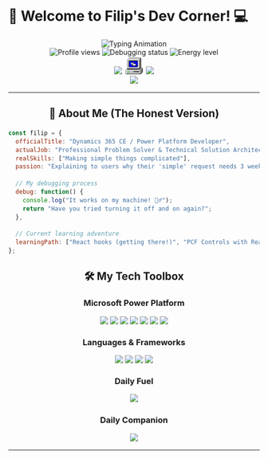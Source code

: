 # 👋 Welcome to Filip's Dev Corner! 💻
<div align="center">
  <img src="https://readme-typing-svg.demolab.com?font=JetBrains+Mono&size=25&duration=3000&pause=1000&color=00D9FF&center=true&vCenter=true&width=600&height=60&lines=%3C%2F%3E+Dynamics+365+CE+Developer;%F0%9F%9A%80+Power+Platform+Architect;%E2%9A%A1+Building+Digital+Solutions;%F0%9F%94%A5+Microsoft+Cloud+Expert" alt="Typing Animation"/>
</div>

<div align="center">
  <img src="https://komarev.com/ghpvc/?username=shamak1&label=Visitors&color=orange&style=plastic" alt="Profile views" />
  <img src="https://img.shields.io/badge/Status-Debugging_Life-red?style=plastic&logo=visual-studio-code" alt="Debugging status" />
  <img src="https://img.shields.io/badge/Energy_Source-Pure_Determination-brightgreen?style=plastic&logo=battery" alt="Energy level" />
</div>

<div align="center">
  <img src="https://github.com/TheDudeThatCode/TheDudeThatCode/blob/master/Assets/Developer.gif" width="40px">
  <img src="https://github.com/TheDudeThatCode/TheDudeThatCode/blob/master/Assets/PC.gif" width="40px">
  <img src="https://github.com/TheDudeThatCode/TheDudeThatCode/blob/master/Assets/Mario_Gameplay.gif" width="40px">
</div>

<div align="center">
  <img src="https://github.com/Anmol-Baranwal/Cool-GIFs-For-GitHub/assets/74038190/d48893bd-0757-481c-8d7e-ba3e163feae7" width="500px">
</div>

---

<div align="center">

## 🎯 About Me (The Honest Version)

</div>

```javascript
const filip = {
  officialTitle: "Dynamics 365 CE / Power Platform Developer",
  actualJob: "Professional Problem Solver & Technical Solution Architect",
  realSkills: ["Making simple things complicated"],
  passion: "Explaining to users why their 'simple' request needs 3 weeks! 🐌",
  
  // My debugging process
  debug: function() {
    console.log("It works on my machine! 🤷‍♂️");
    return "Have you tried turning it off and on again?";
  },
  
  // Current learning adventure
  learningPath: ["React hooks (getting there!)", "PCF Controls with React", "Whatever cool tech I discover next"]
};
```

<div align="center">
  
## 🛠️ My Tech Toolbox

</div>

<div align="center">

### Microsoft Power Platform
<img src="https://img.shields.io/badge/Dynamics_365_CE-0078D4?style=for-the-badge&logo=microsoft&logoColor=white" />
<img src="https://img.shields.io/badge/Power_Automate-0066FF?style=for-the-badge&logo=microsoft&logoColor=white" />
<img src="https://img.shields.io/badge/Canvas_Apps-742774?style=for-the-badge&logo=microsoft&logoColor=white" />
<img src="https://img.shields.io/badge/Power_FX-FF6B35?style=for-the-badge&logo=microsoft&logoColor=white" />
<img src="https://img.shields.io/badge/Custom_Pages-00BCF2?style=for-the-badge&logo=microsoft&logoColor=white" />
<img src="https://img.shields.io/badge/Azure_Functions-0062AD?style=for-the-badge&logo=azurefunctions&logoColor=white" />
<img src="https://img.shields.io/badge/PCF_Controls-5E5E5E?style=for-the-badge&logo=microsoft&logoColor=white" />

### Languages & Frameworks
<img src="https://img.shields.io/badge/C%23-239120?style=for-the-badge&logo=c-sharp&logoColor=white" />
<img src="https://img.shields.io/badge/JavaScript-F7DF1E?style=for-the-badge&logo=javascript&logoColor=black" />
<img src="https://img.shields.io/badge/TypeScript-3178C6?style=for-the-badge&logo=typescript&logoColor=white" />
<img src="https://img.shields.io/badge/React-61DAFB?style=for-the-badge&logo=react&logoColor=black" />

### Daily Fuel
<img src="https://img.shields.io/badge/Coca_Cola-FF0000?style=for-the-badge&logo=cocacola&logoColor=white" />

### Daily Companion
<img src="https://img.shields.io/badge/Claude-My_Mentor-FF6B35?style=for-the-badge&logo=anthropic&logoColor=white" />

</div>

---


